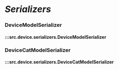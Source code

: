 # ***Serializers***

### DeviceModelSerializer
#### :::src.device.serializers.DeviceModelSerializer

### DeviceCatModelSerializer
#### :::src.device.serializers.DeviceCatModelSerializer
